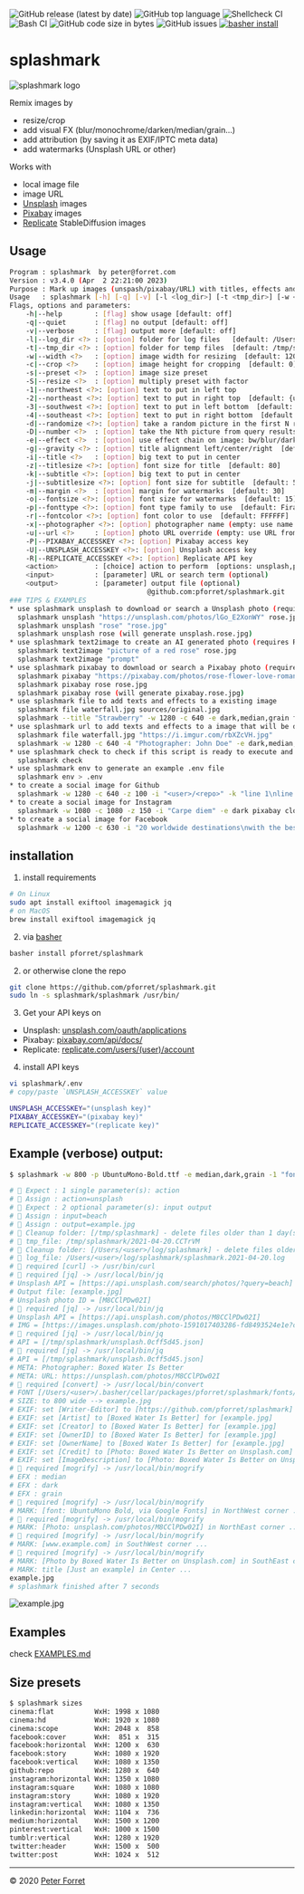 ![GitHub release (latest by date)](https://img.shields.io/github/v/release/pforret/splashmark)
![GitHub top language](https://img.shields.io/github/languages/top/pforret/splashmark)
![Shellcheck CI](https://github.com/pforret/splashmark/workflows/Shellcheck%20CI/badge.svg) 
![Bash CI](https://github.com/pforret/splashmark/workflows/Bash%20CI/badge.svg)
![GitHub code size in bytes](https://img.shields.io/github/languages/code-size/pforret/splashmark)
![GitHub issues](https://img.shields.io/github/issues-raw/pforret/splashmark)
[![basher install](https://img.shields.io/badge/basher-install-white?logo=gnu-bash&style=flat)](https://basher.gitparade.com/package/)

# splashmark

![splashmark logo](assets/genai.jpg)

Remix images by
* resize/crop
* add visual FX (blur/monochrome/darken/median/grain...)
* add attribution (by saving it as EXIF/IPTC meta data)
* add watermarks (Unsplash URL or other)

Works with
* local image file
* image URL
* [Unsplash](https://unsplash.com/) images
* [Pixabay](https://pixabay.com/) images
* [Replicate](https://replicate.com/) StableDiffusion images

## Usage

```bash
Program : splashmark  by peter@forret.com
Version : v3.4.0 (Apr  2 22:21:00 2023)
Purpose : Mark up images (unspash/pixabay/URL) with titles, effects and resize
Usage   : splashmark [-h] [-q] [-v] [-l <log_dir>] [-t <tmp_dir>] [-w <width>] [-c <crop>] [-s <preset>] [-S <resize>] [-1 <northwest>] [-2 <northeast>] [-3 <southwest>] [-4 <southeast>] [-d <randomize>] [-D <number>] [-e <effect>] [-g <gravity>] [-i <title>] [-z <titlesize>] [-k <subtitle>] [-j <subtitlesize>] [-m <margin>] [-o <fontsize>] [-p <fonttype>] [-r <fontcolor>] [-x <photographer>] [-u <url>] [-P <PIXABAY_ACCESSKEY>] [-U <UNSPLASH_ACCESSKEY>] [-R <REPLICATE_ACCESSKEY>] <action> <input?> <output?>
Flags, options and parameters:
    -h|--help        : [flag] show usage [default: off]
    -q|--quiet       : [flag] no output [default: off]
    -v|--verbose     : [flag] output more [default: off]
    -l|--log_dir <?> : [option] folder for log files   [default: /Users/pforret/log/splashmark]
    -t|--tmp_dir <?> : [option] folder for temp files  [default: /tmp/splashmark]
    -w|--width <?>   : [option] image width for resizing  [default: 1200]
    -c|--crop <?>    : [option] image height for cropping  [default: 0]
    -s|--preset <?>  : [option] image size preset
    -S|--resize <?>  : [option] multiply preset with factor
    -1|--northwest <?>: [option] text to put in left top
    -2|--northeast <?>: [option] text to put in right top  [default: {url}]
    -3|--southwest <?>: [option] text to put in left bottom  [default: Created with pforret/splashmark]
    -4|--southeast <?>: [option] text to put in right bottom  [default: {copyright2}]
    -d|--randomize <?>: [option] take a random picture in the first N results  [default: 1]
    -D|--number <?>  : [option] take the Nth picture from query results  [default: 1]
    -e|--effect <?>  : [option] use effect chain on image: bw/blur/dark/grain/light/median/paint/pixel
    -g|--gravity <?> : [option] title alignment left/center/right  [default: center]
    -i|--title <?>   : [option] big text to put in center
    -z|--titlesize <?>: [option] font size for title  [default: 80]
    -k|--subtitle <?>: [option] big text to put in center
    -j|--subtitlesize <?>: [option] font size for subtitle  [default: 50]
    -m|--margin <?>  : [option] margin for watermarks  [default: 30]
    -o|--fontsize <?>: [option] font size for watermarks  [default: 15]
    -p|--fonttype <?>: [option] font type family to use  [default: FiraSansExtraCondensed-Bold.ttf]
    -r|--fontcolor <?>: [option] font color to use  [default: FFFFFF]
    -x|--photographer <?>: [option] photographer name (empty: use name from API)
    -u|--url <?>     : [option] photo URL override (empty: use URL from API)
    -P|--PIXABAY_ACCESSKEY <?>: [option] Pixabay access key
    -U|--UNSPLASH_ACCESSKEY <?>: [option] Unsplash access key
    -R|--REPLICATE_ACCESSKEY <?>: [option] Replicate API key
    <action>         : [choice] action to perform  [options: unsplash,pixabay,text2image,file,url,sizes,check,env,update]
    <input>          : [parameter] URL or search term (optional)
    <output>         : [parameter] output file (optional)
                                  @github.com:pforret/splashmark.git                                             
### TIPS & EXAMPLES
* use splashmark unsplash to download or search a Unsplash photo (requires free Unsplash API key)
  splashmark unsplash "https://unsplash.com/photos/lGo_E2XonWY" rose.jpg
  splashmark unsplash "rose" "rose.jpg"
  splashmark unsplash rose (will generate unsplash.rose.jpg)
* use splashmark text2image to create an AI generated photo (requires Replicate API key)
  splashmark text2image "picture of a red rose" rose.jpg
  splashmark text2image "prompt"
* use splashmark pixabay to download or search a Pixabay photo (requires free Pixabay API key)
  splashmark pixabay "https://pixabay.com/photos/rose-flower-love-romance-beautiful-729509/" rose.jpg
  splashmark pixabay rose rose.jpg
  splashmark pixabay rose (will generate pixabay.rose.jpg)
* use splashmark file to add texts and effects to a existing image
  splashmark file waterfall.jpg sources/original.jpg
  splashmark --title "Strawberry" -w 1280 -c 640 -e dark,median,grain file sources/original.jpg waterfall.jpg
* use splashmark url to add texts and effects to a image that will be downloaded from a URL
  splashmark file waterfall.jpg "https://i.imgur.com/rbXZcVH.jpg"
  splashmark -w 1280 -c 640 -4 "Photographer: John Doe" -e dark,median,grain url "https://i.imgur.com/rbXZcVH.jpg" waterfall.jpg
* use splashmark check to check if this script is ready to execute and what values the options/flags are
  splashmark check
* use splashmark env to generate an example .env file
  splashmark env > .env
* to create a social image for Github
  splashmark -w 1280 -c 640 -z 100 -i "<user>/<repo>" -k "line 1\nline 2" -r EEEEEE -e median,dark,grain unsplash <keyword>
* to create a social image for Instagram
  splashmark -w 1080 -c 1080 -z 150 -i "Carpe diem" -e dark pixabay clouds clouds.jpg
* to create a social image for Facebook
  splashmark -w 1200 -c 630 -i "20 worldwide destinations\nwith the best beaches\nfor unforgettable holidays" -e dark unsplash copacabana
```

## installation

1. install requirements

```bash
# On Linux
sudo apt install exiftool imagemagick jq
# on MacOS
brew install exiftool imagemagick jq
```
2. via [basher](https://github.com/basherpm/basher)

```bash
basher install pforret/splashmark
```

2. or otherwise clone the repo
```bash
git clone https://github.com/pforret/splashmark.git
sudo ln -s splashmark/splashmark /usr/bin/
```

        
3. Get your API keys on
* Unsplash: [unsplash.com/oauth/applications](https://unsplash.com/oauth/applications)
* Pixabay: [pixabay.com/api/docs/](https://pixabay.com/api/docs/)
* Replicate: [replicate.com/users/(user)/account](https://replicate.com/)

4. install API keys

```bash
vi splashmark/.env
# copy/paste `UNSPLASH_ACCESSKEY` value

UNSPLASH_ACCESSKEY="(unsplash key)"
PIXABAY_ACCESSKEY="(pixabay key)"
REPLICATE_ACCESSKEY="(replicate key)"

```
## Example (verbose) output:

```bash
$ splashmark -w 800 -p UbuntuMono-Bold.ttf -e median,dark,grain -1 "font: UbuntuMono Bold, via Google Fonts" -2 "Photo: {url}" -3 "www.example.com" -4 {copyright} -i "Just an example" -v unsplash beach examples/example.jpg

# 🌱 Expect : 1 single parameter(s): action
# 🌱 Assign : action=unsplash
# 🌱 Expect : 2 optional parameter(s): input output
# 🌱 Assign : input=beach
# 🌱 Assign : output=example.jpg
# 🧽 Cleanup folder: [/tmp/splashmark] - delete files older than 1 day(s)
# 🌱 tmp_file: /tmp/splashmark/2021-04-20.CCTrVM
# 🧽 Cleanup folder: [/Users/<user>/log/splashmark] - delete files older than 30 day(s)
# 🌱 log_file: /Users/<user>/log/splashmark/splashmark.2021-04-20.log
# ️🔌 required [curl] -> /usr/bin/curl
# ️🔌 required [jq] -> /usr/local/bin/jq
# Unsplash API = [https://api.unsplash.com/search/photos/?query=beach] 
# Output file: [example.jpg]
# Unsplash photo ID = [M8CClPDw02I]
# ️🔌 required [jq] -> /usr/local/bin/jq
# Unsplash API = [https://api.unsplash.com/photos/M8CClPDw02I] 
# IMG = [https://images.unsplash.com/photo-1591017403286-fd8493524e1e?crop=entropy&cs=tinysrgb&fit=max&fm=jpg&ixid=MnwxNzAwMTV8MHwxfGFsbHx8fHx8fHx8fDE2MTg5NTE1OTk&ixlib=rb-1.2.1&q=80&w=1080] 
# ️🔌 required [jq] -> /usr/local/bin/jq
# API = [/tmp/splashmark/unsplash.0cff5d45.json]
# ️🔌 required [jq] -> /usr/local/bin/jq
# API = [/tmp/splashmark/unsplash.0cff5d45.json]
# META: Photographer: Boxed Water Is Better
# META: URL: https://unsplash.com/photos/M8CClPDw02I
# ️🔌 required [convert] -> /usr/local/bin/convert
# FONT [/Users/<user>/.basher/cellar/packages/pforret/splashmark/fonts/UbuntuMono-Bold.ttf] exists as a splashmark font
# SIZE: to 800 wide --> example.jpg
# EXIF: set [Writer-Editor] to [https://github.com/pforret/splashmark] for [example.jpg]
# EXIF: set [Artist] to [Boxed Water Is Better] for [example.jpg]
# EXIF: set [Creator] to [Boxed Water Is Better] for [example.jpg]
# EXIF: set [OwnerID] to [Boxed Water Is Better] for [example.jpg]
# EXIF: set [OwnerName] to [Boxed Water Is Better] for [example.jpg]
# EXIF: set [Credit] to [Photo: Boxed Water Is Better on Unsplash.com] for [example.jpg]
# EXIF: set [ImageDescription] to [Photo: Boxed Water Is Better on Unsplash.com] for [example.jpg]
# ️🔌 required [mogrify] -> /usr/local/bin/mogrify
# EFX : median
# EFX : dark
# EFX : grain
# ️🔌 required [mogrify] -> /usr/local/bin/mogrify
# MARK: [font: UbuntuMono Bold, via Google Fonts] in NorthWest corner ...
# ️🔌 required [mogrify] -> /usr/local/bin/mogrify
# MARK: [Photo: unsplash.com/photos/M8CClPDw02I] in NorthEast corner ...
# ️🔌 required [mogrify] -> /usr/local/bin/mogrify
# MARK: [www.example.com] in SouthWest corner ...
# ️🔌 required [mogrify] -> /usr/local/bin/mogrify
# MARK: [Photo by Boxed Water Is Better on Unsplash.com] in SouthEast corner ...
# MARK: title [Just an example] in Center ...
example.jpg
# splashmark finished after 7 seconds
```
![example.jpg](examples/example.jpg)


## Examples
check [EXAMPLES.md](https://github.com/pforret/splashmark/blob/master/EXAMPLES.md)

## Size presets

```bash
$ splashmark sizes
cinema:flat          WxH: 1998 x 1080
cinema:hd            WxH: 1920 x 1080
cinema:scope         WxH: 2048 x  858
facebook:cover       WxH:  851 x  315
facebook:horizontal  WxH: 1200 x  630
facebook:story       WxH: 1080 x 1920
facebook:vertical    WxH: 1080 x 1350
github:repo          WxH: 1280 x  640
instagram:horizontal WxH: 1350 x 1080
instagram:square     WxH: 1080 x 1080
instagram:story      WxH: 1080 x 1920
instagram:vertical   WxH: 1080 x 1350
linkedin:horizontal  WxH: 1104 x  736
medium:horizontal    WxH: 1500 x 1200
pinterest:vertical   WxH: 1000 x 1500
tumblr:vertical      WxH: 1280 x 1920
twitter:header       WxH: 1500 x  500
twitter:post         WxH: 1024 x  512
```
---

&copy; 2020 [Peter Forret](https://github.com/pforret)